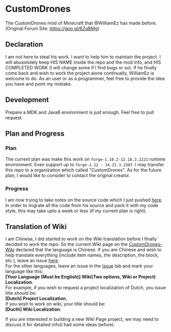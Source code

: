 # CustomDrones

The CustomDrones mod of Minecraft that @WilliamEz has made before. (Original Forum Site: https://goo.gl/6ZqBMg)

## Declaration

I am not here to steal his work. I want to help him to maintain the project. I will abusolutely keep HIS NAME inside the repo and the mod info, and HIS COMPLETED WORK (I will change some if I find bugs or so).
If he finally come back and wish to work the project alone continually, WilliamEz is welcome to do.
As an user or as a programmer, feel free to  provide the idea you have and point my mistake.

## Development

Prepare a MDK and Java8 environment is just enough.
Feel free to pull request.

## Plan and Progress

### Plan

The current plan was make this work on ```forge-1.10.2-12.18.3.2221``` runtime environment. Even support up to ```forge-1.12 - 14.21.1.2387```. I may transfer this repo to a organization which called "CustomDrones".
As for the future plan, I would like to consider to contact the original creator.

### Progress

I am now trying to take notes on the source code which I just pushed [here](https://github.com/nekomeowww/CustomDrones/commit/2816a9458a14c2ad9f0d45bfde1becbde07ef37d).
In order to migrate all the code from his source and pack it with my code style, this may take upto a week or less (if my current plan is right).

## Translation of Wiki

I am Chinese, I did started to work on the Wiki translation before I finally decided to work the repo.
So the current Wiki page on the [CustomDrones-Wiki](https://github.com/nekomeowww/CustomDrones-Wiki) declared that the language is Chinese. If you are Chinese and wish to help translate everything (include item names, the description, the block, etc.), leave an issue [here](https://github.com/nekomeowww/CustomDrones-Wiki/issues).    
For the other languages, leave an issue in the [Issue](https://github.com/nekomeowww/CustomDrones-Wiki/issues) tab and mark your language like this:     
__[Your Language (Must be English)] Wiki(Two options, Wiki or Project) Localization__.     
For example, if you wish to request a project localization of Dutch, you issue title should be:    
__[Dutch] Project Localization__,    
if you wish to work on wiki, your title should be:    
__[Ducth] Wiki Localization__.   

If you are interested in building a new Wiki Page project, we may need to discuss it for detailed info(I had some ideas before).
